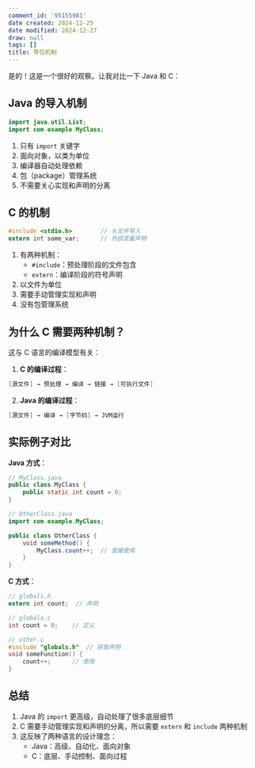 ```yaml
---
comment_id: '95155981'
date created: 2024-12-25
date modified: 2024-12-27
draw: null
tags: []
title: 导包机制
---
```

是的！这是一个很好的观察。让我对比一下 Java 和 C：

## Java 的导入机制

```java
import java.util.List;
import com.example.MyClass;
```

1. 只有 `import` 关键字
2. 面向对象，以类为单位
3. 编译器自动处理依赖
4. 包（package）管理系统
5. 不需要关心实现和声明的分离

## C 的机制

```c
#include <stdio.h>        // 头文件导入
extern int some_var;      // 外部变量声明
```

1. 有两种机制：
   - `#include`：预处理阶段的文件包含
   - `extern`：编译阶段的符号声明
2. 以文件为单位
3. 需要手动管理实现和声明
4. 没有包管理系统

## 为什么 C 需要两种机制？

这与 C 语言的编译模型有关：

1. **C 的编译过程**：

```Java
[源文件] → 预处理 → 编译 → 链接 → [可执行文件]
```

2. **Java 的编译过程**：

```Java
[源文件] → 编译 → [字节码] → JVM运行
```

## 实际例子对比

**Java 方式**：

```java
// MyClass.java
public class MyClass {
    public static int count = 0;
}

// OtherClass.java
import com.example.MyClass;

public class OtherClass {
    void someMethod() {
        MyClass.count++;  // 直接使用
    }
}
```

**C 方式**：

```c
// globals.h
extern int count;  // 声明

// globals.c
int count = 0;    // 定义

// other.c
#include "globals.h"  // 获取声明
void someFunction() {
    count++;      // 使用
}
```

## 总结

1. Java 的 `import` 更高级，自动处理了很多底层细节
2. C 需要手动管理实现和声明的分离，所以需要 `extern` 和 `include` 两种机制
3. 这反映了两种语言的设计理念：
   - Java：高级、自动化、面向对象
   - C：底层、手动控制、面向过程
